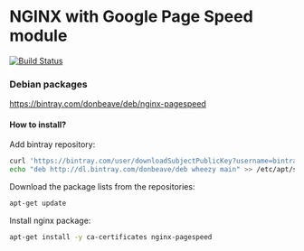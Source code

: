 # NGINX with Google Page Speed module

[![Build Status](https://circleci.com/gh/donbeave/docker-nginx-pagespeed.svg?style=shield&circle-token=:circle-token)](https://circleci.com/gh/donbeave/docker-nginx-pagespeed)

### Debian packages

https://bintray.com/donbeave/deb/nginx-pagespeed

#### How to install?

Add bintray repository:
```bash
curl 'https://bintray.com/user/downloadSubjectPublicKey?username=bintray' | apt-key add -
echo "deb http://dl.bintray.com/donbeave/deb wheezy main" >> /etc/apt/sources.list
```

Download the package lists from the repositories:
```bash
apt-get update
```

Install nginx package:
```bash
apt-get install -y ca-certificates nginx-pagespeed
```
